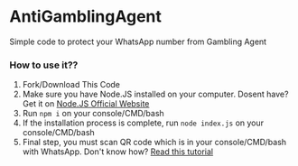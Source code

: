 # AntiGamblingAgent
Simple code to protect your WhatsApp number from Gambling Agent

### How to use it??
1. Fork/Download This Code
2. Make sure you have Node.JS installed on your computer. Dosent have? Get it on [Node.JS Official Website](https://nodejs.org)
3. Run `npm i` on your console/CMD/bash
4. If the installation process is complete, run `node index.js` on your console/CMD/bash
5. Final step, you must scan QR code which is in your console/CMD/bash with WhatsApp. Don't know how? [Read this tutorial]()

